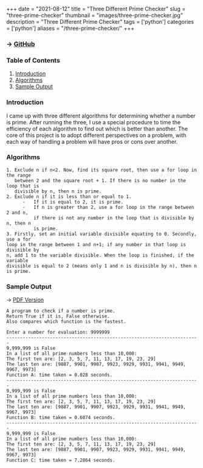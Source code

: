 +++
date = "2021-08-12"
title = "Three Different Prime Checker"
slug = "three-prime-checker"
thumbnail = "images/three-prime-checker.jpg"
description = "Three Different Prime Checker"
tags = ['python']
categories = ['python']
aliases = "/three-prime-checker/"
+++

### → [GitHub](https://github.com/tanducmai/three-prime-checker)

### Table of Contents

1. [Introduction](#introduction)
1. [Algorithms](#algorithm)
1. [Sample Output](#sample-output)

### Introduction

I came up with three different algorithms for determining whether a number is
prime. After running the three, I use a special procedure to time the efficiency
of each algorithm to find out which is better than another. The core of this
project is to adopt different perspectives on a problem, with each way of
handling a problem will have pros or cons over another.

### Algorithms

```text
1. Exclude n if n<2. Now, find its square root, then use a for loop in the range
   between 2 and the square root + 1. If there is no number in the loop that is
   divisible by n, then n is prime.
2. Exclude n if it is less than or equal to 1.
      -   If it is equal to 2, it is prime.
      -   If n is greater than 2, use a for loop in the range between 2 and n,
          if there is not any number in the loop that is divisible by n, then n
          is prime.
3. Firstly, set an initial variable divisible equating to 0. Secondly, use a for
loop in the range between 1 and n+1; if any number in that loop is divisible by
n, add 1 to the variable divisible. When the loop is finished, if the variable
divisible is equal to 2 (means only 1 and n is divisible by n), then n is prime.
```

### Sample Output

-> [PDF
Version](https://raw.githubusercontent.com/tanducmai/three-prime-checker/main/sample_output.pdf)

```text
A program to check if a number is prime.
Return True if it is, False otherwise.
Also compares which function is the fastest.

Enter a number for evaluation: 9999999
-----------------------------------------------------------------------
9,999,999 is False
In a list of all prime numbers less than 10,000:
The first ten are: [2, 3, 5, 7, 11, 13, 17, 19, 23, 29]
The last ten are: [9887, 9901, 9907, 9923, 9929, 9931, 9941, 9949, 9967, 9973]
Function A: time taken = 0.028 seconds.
-----------------------------------------------------------------------
9,999,999 is False
In a list of all prime numbers less than 10,000:
The first ten are: [2, 3, 5, 7, 11, 13, 17, 19, 23, 29]
The last ten are: [9887, 9901, 9907, 9923, 9929, 9931, 9941, 9949, 9967, 9973]
Function B: time taken = 0.6074 seconds.
-----------------------------------------------------------------------
9,999,999 is False
In a list of all prime numbers less than 10,000:
The first ten are: [2, 3, 5, 7, 11, 13, 17, 19, 23, 29]
The last ten are: [9887, 9901, 9907, 9923, 9929, 9931, 9941, 9949, 9967, 9973]
Function C: time taken = 7.2864 seconds.
```
